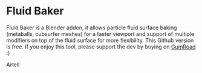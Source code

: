 Fluid Baker
==========

Fluid Baker is a Blender addon, it allows particle fluid surface baking (metaballs, cubsurfer meshes) for a faster viewport and support of multiple modifiers on top of the fluid surface for more flexibility.
This Github version is free. If you enjoy this tool, please support the dev by buying on [GumRoad](https://gumroad.com/products/wdPr) :)

Artell
